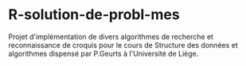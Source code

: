# R-solution-de-probl-mes
Projet d'implémentation de divers algorithmes de recherche et reconnaissance de croquis pour le cours de Structure des données et algorithmes dispensé par P.Geurts à l'Université de Liège. 
